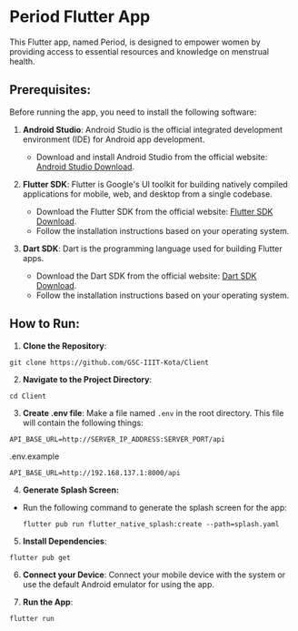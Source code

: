 # Period Flutter App

This Flutter app, named Period, is designed to empower women by providing access to essential resources and knowledge on menstrual health.

## Prerequisites:

Before running the app, you need to install the following software:

1. **Android Studio**: Android Studio is the official integrated development environment (IDE) for Android app development.
   - Download and install Android Studio from the official website: [Android Studio Download](https://developer.android.com/studio).

2. **Flutter SDK**: Flutter is Google's UI toolkit for building natively compiled applications for mobile, web, and desktop from a single codebase.
   - Download the Flutter SDK from the official website: [Flutter SDK Download](https://flutter.dev/docs/get-started/install).
   - Follow the installation instructions based on your operating system.

3. **Dart SDK**: Dart is the programming language used for building Flutter apps.
   - Download the Dart SDK from the official website: [Dart SDK Download](https://dart.dev/get-dart/archive).
   - Follow the installation instructions based on your operating system.

## How to Run:

1. **Clone the Repository**: 
```
git clone https://github.com/GSC-IIIT-Kota/Client
```

2. **Navigate to the Project Directory**: 
```
cd Client
```

3. **Create .env file**:
Make a file named `.env` in the root directory. This file will contain the following things:
```
API_BASE_URL=http://SERVER_IP_ADDRESS:SERVER_PORT/api
```
.env.example
```
API_BASE_URL=http://192.168.137.1:8000/api
```
4. **Generate Splash Screen:**
- Run the following command to generate the splash screen for the app:
  ```
  flutter pub run flutter_native_splash:create --path=splash.yaml
  ```
  
5. **Install Dependencies**: 
```
flutter pub get
```

6. **Connect your Device**:
Connect your mobile device with the system or use the default Android emulator for using the app.

7. **Run the App**: 
```
flutter run
```

